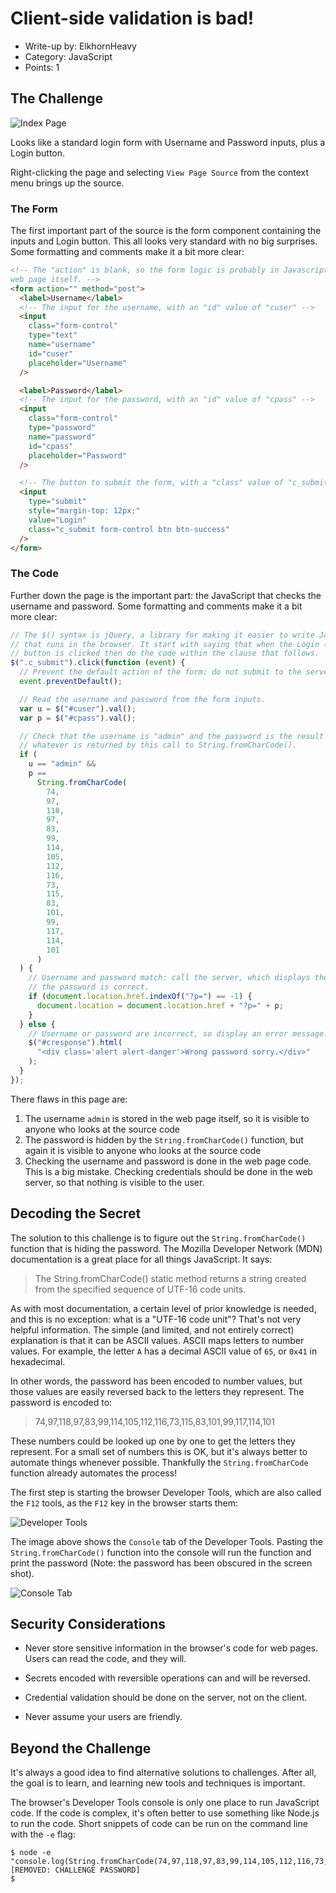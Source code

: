 # Client-side validation is bad!

- Write-up by: ElkhornHeavy
- Category: JavaScript
- Points: 1

## The Challenge

![Index Page](00_index_page.png)

Looks like a standard login form with Username and Password inputs, plus a
Login button.

Right-clicking the page and selecting `View Page Source` from the context menu
brings up the source.

### The Form

The first important part of the source is the form component containing the
inputs and Login button. This all looks very standard with no big surprises.
Some formatting and comments make it a bit more clear:

```html
<!-- The "action" is blank, so the form logic is probably in Javascript on the
web page itself. -->
<form action="" method="post">
  <label>Username</label>
  <!-- The input for the username, with an "id" value of "cuser" -->
  <input
    class="form-control"
    type="text"
    name="username"
    id="cuser"
    placeholder="Username"
  />

  <label>Password</label>
  <!-- The input for the password, with an "id" value of "cpass" -->
  <input
    class="form-control"
    type="password"
    name="password"
    id="cpass"
    placeholder="Password"
  />

  <!-- The button to submit the form, with a "class" value of "c_submit" -->
  <input
    type="submit"
    style="margin-top: 12px;"
    value="Login"
    class="c_submit form-control btn btn-success"
  />
</form>
```

### The Code

Further down the page is the important part: the JavaScript that checks the
username and password. Some formatting and comments make it a bit more clear:

```javascript
// The $() syntax is jQuery, a library for making it easier to write JavaScript
// that runs in the browser. It start with saying that when the Login (c_submit)
// button is clicked then do the code within the clause that follows.
$(".c_submit").click(function (event) {
  // Prevent the default action of the form: do not submit to the server.
  event.preventDefault();

  // Read the username and password from the form inputs.
  var u = $("#cuser").val();
  var p = $("#cpass").val();

  // Check that the username is "admin" and the password is the result of
  // whatever is returned by this call to String.fromCharCode().
  if (
    u == "admin" &&
    p ==
      String.fromCharCode(
        74,
        97,
        118,
        97,
        83,
        99,
        114,
        105,
        112,
        116,
        73,
        115,
        83,
        101,
        99,
        117,
        114,
        101
      )
  ) {
    // Username and password match: call the server, which displays the flag if
    // the password is correct.
    if (document.location.href.indexOf("?p=") == -1) {
      document.location = document.location.href + "?p=" + p;
    }
  } else {
    // Username or password are incorrect, so display an error message.
    $("#cresponse").html(
      "<div class='alert alert-danger'>Wrong password sorry.</div>"
    );
  }
});
```

There flaws in this page are:

1. The username `admin` is stored in the web page itself, so it is visible to
   anyone who looks at the source code
2. The password is hidden by the `String.fromCharCode()` function, but again it
   is visible to anyone who looks at the source code
3. Checking the username and password is done in the web page code. This is a
   big mistake. Checking credentials should be done in the web server, so that
   nothing is visible to the user.

## Decoding the Secret

The solution to this challenge is to figure out the `String.fromCharCode()`
function that is hiding the password. The Mozilla Developer Network (MDN)
documentation is a great place for all things JavaScript. It says:

> The String.fromCharCode() static method returns a string created from the
> specified sequence of UTF-16 code units.

As with most documentation, a certain level of prior knowledge is needed, and
this is no exception: what is a "UTF-16 code unit"? That's not very helpful
information. The simple (and limited, and not entirely correct) explanation is
that it can be ASCII values. ASCII maps letters to number values. For example,
the letter `A` has a decimal ASCII value of `65`, or `0x41` in hexadecimal.

In other words, the password has been encoded to number values, but those values
are easily reversed back to the letters they represent. The password is encoded
to:

> 74,97,118,97,83,99,114,105,112,116,73,115,83,101,99,117,114,101

These numbers could be looked up one by one to get the letters they represent.
For a small set of numbers this is OK, but it's always better to automate things
whenever possible. Thankfully the `String.fromCharCode` function already
automates the process!

The first step is starting the browser Developer Tools, which are also called
the `F12` tools, as the `F12` key in the browser starts them:

![Developer Tools](01_developer_tools.png)

The image above shows the `Console` tab of the Developer Tools. Pasting the
`String.fromCharCode()` function into the console will run the function and
print the password (Note: the password has been obscured in the screen shot).

![Console Tab](02_console_tab.png)

## Security Considerations

- Never store sensitive information in the browser's code for web pages. Users
  can read the code, and they will.

- Secrets encoded with reversible operations can and will be reversed.

- Credential validation should be done on the server, not on the client.

- Never assume your users are friendly.

## Beyond the Challenge

It's always a good idea to find alternative solutions to challenges. After all,
the goal is to learn, and learning new tools and techniques is important.

The browser's Developer Tools console is only one place to run JavaScript code.
If the code is complex, it's often better to use something like Node.js to run
the code. Short snippets of code can be run on the command line with the `-e`
flag:

```
$ node -e "console.log(String.fromCharCode(74,97,118,97,83,99,114,105,112,116,73,115,83,101,99,117,114,101))"
[REMOVED: CHALLENGE PASSWORD]
$
```

